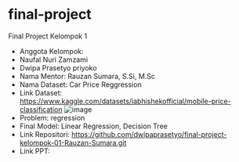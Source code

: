 # final-project
Final Project Kelompok 1
-  Anggota Kelompok:
-  Naufal Nuri Zamzami 
-  Dwipa Prasetyo priyoko  
-  Nama Mentor: Rauzan Sumara, S.Si, M.Sc 
-  Nama Dataset: Car Price Reggression
-  Link Dataset: https://www.kaggle.com/datasets/iabhishekofficial/mobile-price-classification ![image](https://user-images.githubusercontent.com/109030707/178152791-444ab4e5-81b9-458a-a80b-369f3d5b9289.png)
-  Problem: regression
-  Final Model: Linear Regression, Decision Tree 
-  Link Repositori: <https://github.com/dwipaprasetyo/final-project-kelompok-01-Rauzan-Sumara.git>
-  Link PPT: <link presentasi dalam google slides> 
